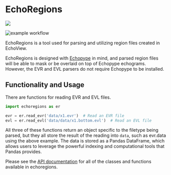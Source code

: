 # EchoRegions
<a href="https://echoregions.readthedocs.io/en/latest/?badge=latest">
<img src="https://readthedocs.org/projects/echoregions/badge/?version=latest"/>
</a>

![example workflow](https://github.com/OSOceanAcoustics/echoregions/actions/workflows/pytest.yml/badge.svg)


EchoRegions is a tool used for parsing and utilizing region files created in EchoView.

EchoRegions is designed with [Echopype](https://github.com/OSOceanAcoustics/echopype) in mind, and parsed region files will be able to mask or be overlaid on top of Echopype echograms. However, the EVR and EVL parsers do not require Echopype to be installed.

## Functionality and Usage
There are functions for reading EVR and EVL files.

```python
import echoregions as er

evr = er.read_evr('data/x1.evr')  # Read an EVR file
evl = er.read_evl('data/data/x1.bottom.evl')  # Read an EVL file
```

All three of these functions return an object specific to the filetype being parsed, but
they all store the result of the reading into `data`, such as evr.data using the above example.
The data is stored as a Pandas DataFrame, which allows users to leverage the powerful indexing
and computational tools that Pandas provides.

Please see the [API documentation](https://echoregions.readthedocs.io/en/latest/api.html) for all of the classes and functions available in echoregions.

